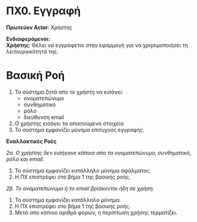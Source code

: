 # ΠΧ0. Εγγραφή
**Πρωτεύον Actor**: Χρήστης

**Ενδιαφερόμενοι:**  
**Χρήστης**: Θέλει να εγγράφεται στην εφαρμογή για να χρησιμοποιήσει τη λειτουργικότητά της.


# Βασική Ροή

1. Το σύστημα ζητά απο το χρήστη να εισάγει:
   * ονοματεπώνυμο
   * συνθηματικό
   * ρόλο
   * διεύθυνση email
2. Ο χρήστης εισάγει τα απαιτούμενα στοιχεία
3. Το σύστημα εμφανίζει μύνημα επιτυχούς εγγραφής.
   
**Εναλλακτικές Ροές**

*2α. Ο χρήστης δεν εισήγαγε κάποιο απο τα ονοματεπώνυμο, συνθηματικό, ρόλο και email.*
1. Το σύστημα εμφανίζει κατάλληλο μύνημα σφάλματος.
2. Η ΠΧ επιστρέφει στο βήμα 1 της βασικής ροής.

*2β. Το ονοματεπώνυμο ή το email βρίσκονται ήδη σε χρήση.*
1. Το σύστημα εμφανίζει κατάλληλο μύνημα.
2. Η ΠΧ επιστρέφει στο βήμα 1 της βασικής ροής.
3. Μετά απο κάποιο αριθμό φορών, η περίπτωση χρήσης τερματίζει.